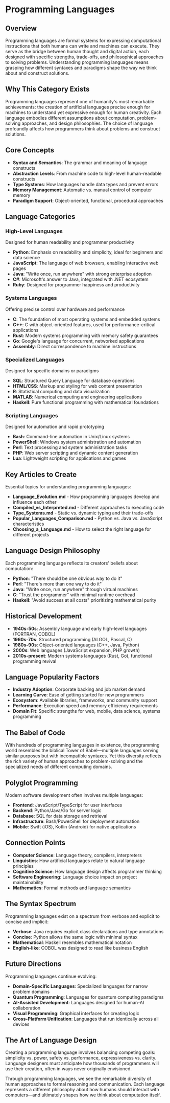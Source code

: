 # Programming Languages

## Overview
Programming languages are formal systems for expressing computational instructions that both humans can write and machines can execute. They serve as the bridge between human thought and digital action, each designed with specific strengths, trade-offs, and philosophical approaches to solving problems. Understanding programming languages means grasping how different syntaxes and paradigms shape the way we think about and construct solutions.

## Why This Category Exists
Programming languages represent one of humanity's most remarkable achievements: the creation of artificial languages precise enough for machines to understand yet expressive enough for human creativity. Each language embodies different assumptions about computation, problem-solving approaches, and design philosophies. The choice of language profoundly affects how programmers think about problems and construct solutions.

## Core Concepts
- **Syntax and Semantics**: The grammar and meaning of language constructs
- **Abstraction Levels**: From machine code to high-level human-readable constructs
- **Type Systems**: How languages handle data types and prevent errors
- **Memory Management**: Automatic vs. manual control of computer memory
- **Paradigm Support**: Object-oriented, functional, procedural approaches

## Language Categories

### High-Level Languages
Designed for human readability and programmer productivity
- **Python**: Emphasis on readability and simplicity, ideal for beginners and data science
- **JavaScript**: The language of web browsers, enabling interactive web pages
- **Java**: "Write once, run anywhere" with strong enterprise adoption
- **C#**: Microsoft's answer to Java, integrated with .NET ecosystem
- **Ruby**: Designed for programmer happiness and productivity

### Systems Languages
Offering precise control over hardware and performance
- **C**: The foundation of most operating systems and embedded systems
- **C++**: C with object-oriented features, used for performance-critical applications
- **Rust**: Modern systems programming with memory safety guarantees
- **Go**: Google's language for concurrent, networked applications
- **Assembly**: Direct correspondence to machine instructions

### Specialized Languages
Designed for specific domains or paradigms
- **SQL**: Structured Query Language for database operations
- **HTML/CSS**: Markup and styling for web content presentation
- **R**: Statistical computing and data visualization
- **MATLAB**: Numerical computing and engineering applications
- **Haskell**: Pure functional programming with mathematical foundations

### Scripting Languages
Designed for automation and rapid prototyping
- **Bash**: Command-line automation in Unix/Linux systems
- **PowerShell**: Windows system administration and automation
- **Perl**: Text processing and system administration tasks
- **PHP**: Web server scripting and dynamic content generation
- **Lua**: Lightweight scripting for applications and games

## Key Articles to Create
Essential topics for understanding programming languages:
- **Language_Evolution.md** - How programming languages develop and influence each other
- **Compiled_vs_Interpreted.md** - Different approaches to executing code
- **Type_Systems.md** - Static vs. dynamic typing and their trade-offs
- **Popular_Languages_Comparison.md** - Python vs. Java vs. JavaScript characteristics
- **Choosing_a_Language.md** - How to select the right language for different projects

## Language Design Philosophy
Each programming language reflects its creators' beliefs about computation:
- **Python**: "There should be one obvious way to do it"
- **Perl**: "There's more than one way to do it"
- **Java**: "Write once, run anywhere" through virtual machines
- **C**: "Trust the programmer" with minimal runtime overhead
- **Haskell**: "Avoid success at all costs" prioritizing mathematical purity

## Historical Development
- **1940s-50s**: Assembly language and early high-level languages (FORTRAN, COBOL)
- **1960s-70s**: Structured programming (ALGOL, Pascal, C)
- **1980s-90s**: Object-oriented languages (C++, Java, Python)
- **2000s**: Web languages (JavaScript expansion, PHP growth)
- **2010s-present**: Modern systems languages (Rust, Go), functional programming revival

## Language Popularity Factors
- **Industry Adoption**: Corporate backing and job market demand
- **Learning Curve**: Ease of getting started for new programmers
- **Ecosystem**: Available libraries, frameworks, and community support
- **Performance**: Execution speed and memory efficiency requirements
- **Domain Fit**: Specific strengths for web, mobile, data science, systems programming

## The Babel of Code
With hundreds of programming languages in existence, the programming world resembles the biblical Tower of Babel—multiple languages serving similar purposes but with incompatible syntaxes. Yet this diversity reflects the rich variety of human approaches to problem-solving and the specialized needs of different computing domains.

## Polyglot Programming
Modern software development often involves multiple languages:
- **Frontend**: JavaScript/TypeScript for user interfaces
- **Backend**: Python/Java/Go for server logic
- **Database**: SQL for data storage and retrieval
- **Infrastructure**: Bash/PowerShell for deployment automation
- **Mobile**: Swift (iOS), Kotlin (Android) for native applications

## Connection Points
- **Computer Science**: Language theory, compilers, interpreters
- **Linguistics**: How artificial languages relate to natural language principles
- **Cognitive Science**: How language design affects programmer thinking
- **Software Engineering**: Language choice impact on project maintainability
- **Mathematics**: Formal methods and language semantics

## The Syntax Spectrum
Programming languages exist on a spectrum from verbose and explicit to concise and implicit:
- **Verbose**: Java requires explicit class declarations and type annotations
- **Concise**: Python allows the same logic with minimal syntax
- **Mathematical**: Haskell resembles mathematical notation
- **English-like**: COBOL was designed to read like business English

## Future Directions
Programming languages continue evolving:
- **Domain-Specific Languages**: Specialized languages for narrow problem domains
- **Quantum Programming**: Languages for quantum computing paradigms
- **AI-Assisted Development**: Languages designed for human-AI collaboration
- **Visual Programming**: Graphical interfaces for creating logic
- **Cross-Platform Unification**: Languages that run identically across all devices

## The Art of Language Design
Creating a programming language involves balancing competing goals: simplicity vs. power, safety vs. performance, expressiveness vs. clarity. Language designers must anticipate how thousands of programmers will use their creation, often in ways never originally envisioned.

Through programming languages, we see the remarkable diversity of human approaches to formal reasoning and communication. Each language represents a different philosophy about how humans should interact with computers—and ultimately shapes how we think about computation itself.

